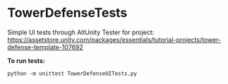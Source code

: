 # TowerDefenseTests

Simple UI tests through AltUnity Tester for project: 
https://assetstore.unity.com/packages/essentials/tutorial-projects/tower-defense-template-107692


**To run tests:**

<code>python -m unittest TowerDefenseUITests.py</code>
